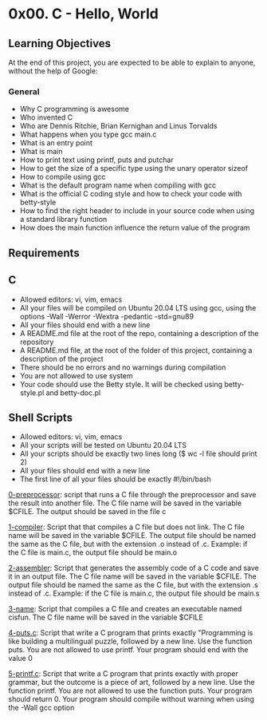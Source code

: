 # 0x00. C - Hello, World

## Learning Objectives

At the end of this project, you are expected to be able to explain to anyone, without the help of Google:

### General

* Why C programming is awesome
* Who invented C
* Who are Dennis Ritchie, Brian Kernighan and Linus Torvalds
* What happens when you type gcc main.c
* What is an entry point
* What is main
* How to print text using printf, puts and putchar
* How to get the size of a specific type using the unary operator sizeof
* How to compile using gcc
* What is the default program name when compiling with gcc
* What is the official C coding style and how to check your code with betty-style
* How to find the right header to include in your source code when using a standard library function
* How does the main function influence the return value of the program

## Requirements

## C

* Allowed editors: vi, vim, emacs
* All your files will be compiled on Ubuntu 20.04 LTS using gcc, using the options -Wall -Werror -Wextra -pedantic -std=gnu89
* All your files should end with a new line
* A README.md file at the root of the repo, containing a description of the repository
* A README.md file, at the root of the folder of this project, containing a description of the project
* There should be no errors and no warnings during compilation
* You are not allowed to use system
* Your code should use the Betty style. It will be checked using betty-style.pl and betty-doc.pl

## Shell Scripts

* Allowed editors: vi, vim, emacs
* All your scripts will be tested on Ubuntu 20.04 LTS
* All your scripts should be exactly two lines long ($ wc -l file should print 2)
* All your files should end with a new line
* The first line of all your files should be exactly #!/bin/bash

[0-preprocessor](https://github.com/vessoutraore/alx-low_level_programming/tree/master/0x00-hello_world/0-preprocessor "0-preprocessor"): script that runs a C file through the preprocessor and save the result into another file. The C file name will be saved in the variable $CFILE. The output should be saved in the file c

[1-compiler](https://github.com/vessoutraore/alx-low_level_programming/tree/master/0x00-hello_world/1-compiler "1-compiler"): Script that  that compiles a C file but does not link. The C file name will be saved in the variable $CFILE. The output file should be named the same as the C file, but with the extension .o instead of .c. Example: if the C file is main.c, the output file should be main.o

[2-assembler](https://github.com/vessoutraore/alx-low_level_programming/tree/master/0x00-hello_world/2-assembler "2-assembler"): Script that generates the assembly code of a C code and save it in an output file. The C file name will be saved in the variable $CFILE. The output file should be named the same as the C file, but with the extension .s instead of .c. Example: if the C file is main.c, the output file should be main.s

[3-name](https://github.com/vessoutraore/alx-low_level_programming/tree/master/0x00-hello_world/3-name "3-name"): Script that compiles a C file and creates an executable named cisfun. The C file name will be saved in the variable $CFILE

[4-puts.c](https://github.com/vessoutraore/alx-low_level_programming/tree/master/0x00-hello_world/4-puts.c "4-puts.c"): Script that write a C program that prints exactly "Programming is like building a multilingual puzzle, followed by a new line. Use the function puts. You are not allowed to use printf. Your program should end with the value 0

[5-printf.c](https://github.com/vessoutraore/alx-low_level_programming/tree/master/0x00-hello_world/5-printf.C "5-printf.c"): Script that write a C program that prints exactly with proper grammar, but the outcome is a piece of art, followed by a new line. Use the function printf. You are not allowed to use the function puts. Your program should return 0. Your program should compile without warning when using the -Wall gcc option
